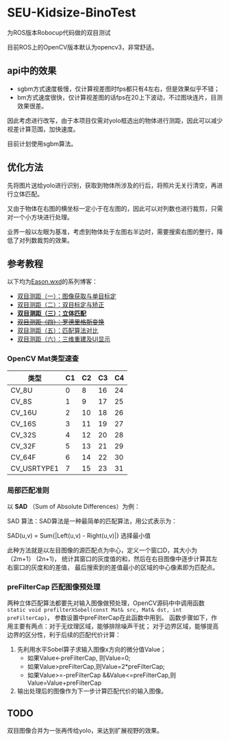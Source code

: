 # SEU-Kidsize-BinoTest

为ROS版本Robocup代码做的双目测试

目前ROS上的OpenCV版本默认为opencv3，非常舒适。

## api中的效果

*   sgbm方式速度极慢，仅计算视差图时fps都只有4左右，但是效果似乎不错；
*   bm方式速度很快，仅计算视差图的话fps在20上下波动，不过图块连片，目测效果很差。

因此考虑进行改写，由于本项目仅需对yolo框选出的物体进行测距，因此可以减少视差计算范围，加快速度。

目前计划使用sgbm算法。

## 优化方法

先将图片送给yolo进行识别，获取到物体所涉及的行后，将照片无关行清空，再进行立体匹配。

又由于物体在右图的横坐标一定小于在左图的，因此可以对列数也进行裁剪，只需对一个小方块进行处理。

业界一般以左眼为基准，考虑到物体处于左图右半边时，需要搜索右图的整行，降低了对列数裁剪的效果。
<!-- 因此，综合考虑视野和性能的要求，决定将左图右图同时送入yolo识别 -->

## 参考教程

以下均为[Eason.wxd](https://me.csdn.net/App_12062011)的系列博客：
* [双目测距（一）：图像获取与单目标定](https://blog.csdn.net/App_12062011/article/details/52032563)
* [双目测距（二）：双目标定与矫正](https://blog.csdn.net/App_12062011/article/details/52032667)
* [**双目测距（三）：立体匹配**](https://blog.csdn.net/App_12062011/article/details/52032935)
* [~~双目测距（四）：罗德里格斯变换~~](https://blog.csdn.net/App_12062011/article/details/52033328)
* [双目测距（五）：匹配算法对比](https://blog.csdn.net/App_12062011/article/details/52034855)
* [双目测距（六）：三维重建及UI显示](https://blog.csdn.net/App_12062011/article/details/52034906)


### OpenCV Mat类型速查

类型        |C1 |C2 |C3 |C4
---        |---|---|---|---
CV_8U      |0  |8  |16 |24
CV_8S      |1  |9  |17 |25
CV_16U     |2  |10 |18 |26
CV_16S     |3  |11 |19 |27
CV_32S     |4  |12 |20 |28
CV_32F     |5  |13 |21 |29
CV_64F     |6  |14 |22 |30
CV_USRTYPE1|7  |15 |23 |31

### 局部匹配准则

以 **SAD** （Sum of Absolute Differences）为例：

SAD 算法：SAD算法是一种最简单的匹配算法，用公式表示为：

SAD(u,v) = Sum{|Left(u,v) - Right(u,v)|}  选择最小值

此种方法就是以左目图像的源匹配点为中心，定义一个窗口D，其大小为（2m+1） (2n+1)，
统计其窗口的灰度值的和，然后在右目图像中逐步计算其左右窗口的灰度和的差值，
最后搜索到的差值最小的区域的中心像素即为匹配点。

### preFilterCap 匹配图像预处理

两种立体匹配算法都要先对输入图像做预处理，OpenCV源码中中调用函数
`static void prefilterXSobel(const Mat& src, Mat& dst, int preFilterCap)`，
参数设置中preFilterCap在此函数中用到。
函数步骤如下，作用主要有两点：对于无纹理区域，能够排除噪声干扰；
对于边界区域，能够提高边界的区分性，利于后续的匹配代价计算：
1.  先利用水平Sobel算子求输入图像x方向的微分值Value；
    *   如果Value<-preFilterCap, 则Value=0;
    *   如果Value>preFilterCap,则Value=2*preFilterCap;
    *   如果Value>=-preFilterCap &&Value<=preFilterCap,则Value=Value+preFilterCap
2.  输出处理后的图像作为下一步计算匹配代价的输入图像。

## TODO

双目图像合并为一张再传给yolo，来达到扩展视野的效果。
